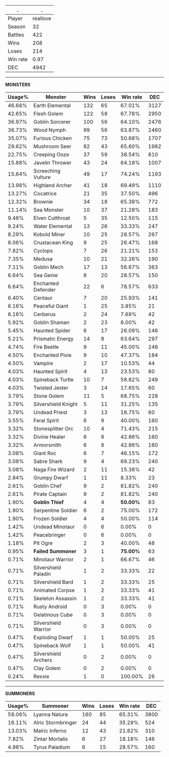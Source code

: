 .|.
|-|-
Player|reallove
Season|32
Battles|422
Wins|208
Loses|214
Win rate|0.97
DEC|4942

---
**MONSTERS**

Usage%|Monster|Wins|Loses|Win rate|DEC|
-|-|-|-|-|-|
46.68%|Earth Elemental|132|65|67.01%|3127|
42.65%|Flesh Golem|122|58|67.78%|2950|
36.97%|Goblin Sorcerer|100|56|64.10%|2476|
36.73%|Wood Nymph|99|56|63.87%|2460|
35.07%|Furious Chicken|75|73|50.68%|1707|
29.62%|Mushroom Seer|82|43|65.60%|1982|
22.75%|Creeping Ooze|37|59|38.54%|810|
15.88%|Javelin Thrower|43|24|64.18%|1007|
15.64%|Screeching Vulture|49|17|74.24%|1193|
13.98%|Highland Archer|41|18|69.49%|1110|
13.27%|Cocatrice|21|35|37.50%|496|
12.32%|Brownie|34|18|65.38%|772|
11.14%|Sea Monster|10|37|21.28%|183|
9.48%|Elven Cutthroat|5|35|12.50%|115|
9.24%|Water Elemental|13|26|33.33%|247|
8.29%|Kobold Miner|10|25|28.57%|267|
8.06%|Crustacean King|9|25|26.47%|168|
7.82%|Cyclops|7|26|21.21%|153|
7.35%|Medusa|10|21|32.26%|190|
7.11%|Goblin Mech|17|13|56.67%|363|
6.64%|Sea Genie|8|20|28.57%|150|
6.64%|Enchanted Defender|22|6|78.57%|633|
6.40%|Centaur|7|20|25.93%|141|
6.16%|Peaceful Giant|1|25|3.85%|21|
6.16%|Cerberus|2|24|7.69%|42|
5.92%|Goblin Shaman|2|23|8.00%|42|
5.45%|Haunted Spider|6|17|26.09%|146|
5.21%|Prismatic Energy|14|8|63.64%|297|
4.74%|Fire Beetle|9|11|45.00%|248|
4.50%|Enchanted Pixie|9|10|47.37%|184|
4.50%|Vampire|2|17|10.53%|44|
4.03%|Haunted Spirit|4|13|23.53%|80|
4.03%|Spineback Turtle|10|7|58.82%|249|
4.03%|Twisted Jester|3|14|17.65%|60|
3.79%|Stone Golem|11|5|68.75%|228|
3.79%|Silvershield Knight|5|11|31.25%|135|
3.79%|Undead Priest|3|13|18.75%|60|
3.55%|Feral Spirit|6|9|40.00%|160|
3.32%|Stonesplitter Orc|10|4|71.43%|215|
3.32%|Divine Healer|6|8|42.86%|160|
3.32%|Armorsmith|6|8|42.86%|160|
3.08%|Giant Roc|6|7|46.15%|172|
3.08%|Sabre Shark|9|4|69.23%|240|
3.08%|Naga Fire Wizard|2|11|15.38%|42|
2.84%|Grumpy Dwarf|1|11|8.33%|23|
2.61%|Goblin Chef|9|2|81.82%|240|
2.61%|Pirate Captain|9|2|81.82%|240|
1.90%|**Goblin Thief**|4|4|**50.00%**|83|
1.90%|Serpentine Soldier|6|2|75.00%|172|
1.90%|Frozen Soldier|4|4|50.00%|114|
1.42%|Undead Minotaur|0|6|0.00%|0|
1.42%|Peacebringer|0|6|0.00%|0|
1.18%|Pit Ogre|2|3|40.00%|48|
0.95%|**Failed Summoner**|3|1|**75.00%**|63|
0.71%|Minotaur Warrior|2|1|66.67%|46|
0.71%|Silvershield Paladin|1|2|33.33%|22|
0.71%|Silvershield Bard|1|2|33.33%|25|
0.71%|Animated Corpse|1|2|33.33%|41|
0.71%|Skeleton Assassin|1|2|33.33%|41|
0.71%|Rusty Android|0|3|0.00%|0|
0.71%|Gelatinous Cube|0|3|0.00%|0|
0.71%|Silvershield Warrior|0|3|0.00%|0|
0.47%|Exploding Dwarf|1|1|50.00%|25|
0.47%|Spineback Wolf|1|1|50.00%|41|
0.47%|Silvershield Archers|0|2|0.00%|0|
0.47%|Clay Golem|0|2|0.00%|0|
0.24%|Rexxie|1|0|100.00%|26|

---
**SUMMONERS**

Usage%|Summoner|Wins|Loses|Win rate|DEC|
-|-|-|-|-|-|
58.06%|Lyanna Natura|160|85|65.31%|3800|
16.11%|Alric Stormbringer|24|44|35.29%|524|
13.03%|Malric Inferno|12|43|21.82%|310|
7.82%|Zintar Mortalis|6|27|18.18%|146|
4.98%|Tyrus Paladium|6|15|28.57%|160|
